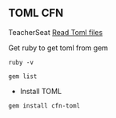 ## TOML CFN


TeacherSeat [Read Toml files](https://github.com/teacherseat/cfn-toml)

Get ruby to get toml from gem

```
ruby -v

gem list
```

- Install TOML

```
gem install cfn-toml
```
